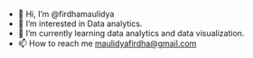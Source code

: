 - 👋 Hi, I’m @firdhamaulidya
- 👀 I’m interested in Data analytics.
- 🌱 I’m currently learning data analytics and data visualization.
- 📫 How to reach me maulidyafirdha@gmail.com

<!---
firdhamaulidya/firdhamaulidya is a ✨ special ✨ repository because its `README.md` (this file) appears on your GitHub profile.
You can click the Preview link to take a look at your changes.
--->
